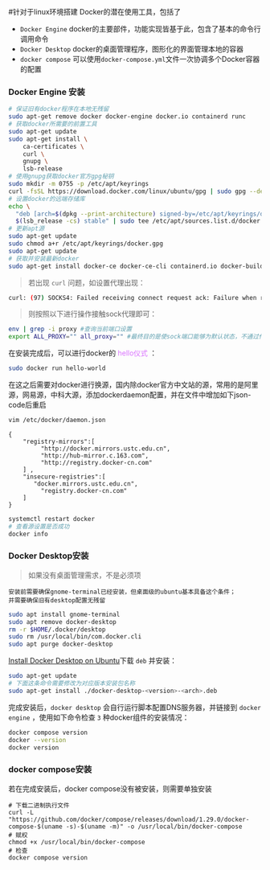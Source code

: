 #针对于linux环境搭建 
Docker的潜在使用工具，包括了
- `Docker Engine` docker的主要部件，功能实现皆基于此，包含了基本的命令行调用命令
- `Docker Desktop` docker的桌面管理程序，图形化的界面管理本地的容器
- `docker compose` 可以使用`docker-compose.yml`文件一次协调多个Docker容器的配置

### Docker Engine 安装

```bash
# 保证旧有docker程序在本地无残留
sudo apt-get remove docker docker-engine docker.io containerd runc
# 获取docker所需要的前置工具
sudo apt-get update
sudo apt-get install \
    ca-certificates \
    curl \
    gnupg \
    lsb-release
# 使用gnupg获取docker官方gpg秘钥
sudo mkdir -m 0755 -p /etc/apt/keyrings
curl -fsSL https://download.docker.com/linux/ubuntu/gpg | sudo gpg --dearmor -o /etc/apt/keyrings/docker.gpg
# 设置docker的远端存储库
echo \
  "deb [arch=$(dpkg --print-architecture) signed-by=/etc/apt/keyrings/docker.gpg] https://download.docker.com/linux/ubuntu \
  $(lsb_release -cs) stable" | sudo tee /etc/apt/sources.list.d/docker.list > /dev/null
# 更新apt源
sudo apt-get update
sudo chmod a+r /etc/apt/keyrings/docker.gpg
sudo apt-get update
# 获取并安装最新docker
sudo apt-get install docker-ce docker-ce-cli containerd.io docker-buildx-plugin docker-compose-plugin
```

> 若出现 `curl` 问题，如设置代理出现：

```bash
curl: (97) SOCKS4: Failed receiving connect request ack: Failure when receiving data     from the peer
```

> 则按照以下进行操作接触sock代理即可：

```bash
env | grep -i proxy #查询当前端口设置
export ALL_PROXY="" all_proxy="" #最终目的是使sock端口能够为默认状态，不通过代理
```

在安装完成后，可以进行docker的 <font color="#da73ff">hello仪式</font> ：

```bash
sudo docker run hello-world
```

在这之后需要对docker进行换源，国内除docker官方中文站的源，常用的是阿里源，网易源，中科大源，添加dockerdaemon配置，并在文件中增加如下json-code后重启

```bash
vim /etc/docker/daemon.json
```

```shell
{
    "registry-mirrors":[
         "http://docker.mirrors.ustc.edu.cn",
         "http://hub-mirror.c.163.com",
         "http://registry.docker-cn.com"
    ] ,
    "insecure-registries":[
       "docker.mirrors.ustc.edu.cn",
         "registry.docker-cn.com"
    ]
}
```

```bash
systemctl restart docker
# 查看源设置是否成功
docker info
```

### Docker Desktop安装

> 如果没有桌面管理需求，不是必须项

	安装前需要确保gnome-terminal已经安装，但桌面级的ubuntu基本具备这个条件；
	并需要确保旧有desktop配置无残留

```bash
sudo apt install gnome-terminal
sudo apt remove docker-desktop
rm -r $HOME/.docker/desktop
sudo rm /usr/local/bin/com.docker.cli
sudo apt purge docker-desktop
```

[Install Docker Desktop on Ubuntu](https://docs.docker.com/desktop/install/ubuntu/)下载 `deb` 并安装：

```bash
sudo apt-get update
# 下面这条命令需要修改为对应版本安装包名称
sudo apt-get install ./docker-desktop-<version>-<arch>.deb
```

完成安装后，`docker desktop` 会自行运行脚本配置DNS服务器，并链接到 `docker engine` ，使用如下命令检查 `3` 种docker组件的安装情况：
```bash
docker compose version
docker --version
docker version
```

### docker compose安装

若在完成安装后，docker compose没有被安装，则需要单独安装

```shell
# 下载二进制执行文件
curl -L "https://github.com/docker/compose/releases/download/1.29.0/docker-compose-$(uname -s)-$(uname -m)" -o /usr/local/bin/docker-compose
# 赋权
chmod +x /usr/local/bin/docker-compose
# 检查
docker compose version
```